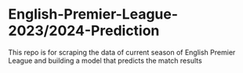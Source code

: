 # English-Premier-League-2023/2024-Prediction
This repo is for scraping the data of current season of English Premier League and building a model that predicts the match results
